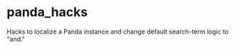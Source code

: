 panda_hacks
===========

Hacks to localize a Panda instance and change default search-term logic to "and."

